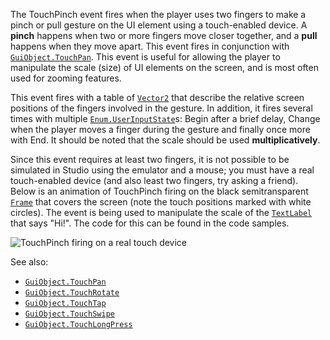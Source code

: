 The TouchPinch event fires when the player uses two fingers to make a
pinch or pull gesture on the UI element using a touch-enabled device. A
**pinch** happens when two or more fingers move closer together, and a
**pull** happens when they move apart. This event fires in conjunction
with [`GuiObject.TouchPan`](https://create.roblox.com/docs/reference/engine/classes/GuiObject#TouchPan). This event is useful for allowing the
player to manipulate the scale (size) of UI elements on the screen, and is
most often used for zooming features.

This event fires with a table of [`Vector2`](https://create.roblox.com/docs/reference/engine/datatypes/Vector2) that describe the
relative screen positions of the fingers involved in the gesture. In
addition, it fires several times with multiple [`Enum.UserInputState`](https://create.roblox.com/docs/reference/engine/enums/UserInputState)s:
Begin after a brief delay, Change when the player moves a finger during
the gesture and finally once more with End. It should be noted that the
scale should be used **multiplicatively**.

Since this event requires at least two fingers, it is not possible to be
simulated in Studio using the emulator and a mouse; you must have a real
touch-enabled device (and also least two fingers, try asking a friend).
Below is an animation of TouchPinch firing on the black semitransparent
[`Frame`](https://create.roblox.com/docs/reference/engine/classes/Frame) that covers the screen (note the touch positions marked with
white circles). The event is being used to manipulate the scale of the
[`TextLabel`](https://create.roblox.com/docs/reference/engine/classes/TextLabel) that says "Hi!". The code for this can be found in the
code samples.

![TouchPinch firing on a real touch device](https://prod.docsiteassets.roblox.com/assets/legacy/GuiObjectTouchPinchDemo.gif)

See also:

- [`GuiObject.TouchPan`](https://create.roblox.com/docs/reference/engine/classes/GuiObject#TouchPan)
- [`GuiObject.TouchRotate`](https://create.roblox.com/docs/reference/engine/classes/GuiObject#TouchRotate)
- [`GuiObject.TouchTap`](https://create.roblox.com/docs/reference/engine/classes/GuiObject#TouchTap)
- [`GuiObject.TouchSwipe`](https://create.roblox.com/docs/reference/engine/classes/GuiObject#TouchSwipe)
- [`GuiObject.TouchLongPress`](https://create.roblox.com/docs/reference/engine/classes/GuiObject#TouchLongPress)
